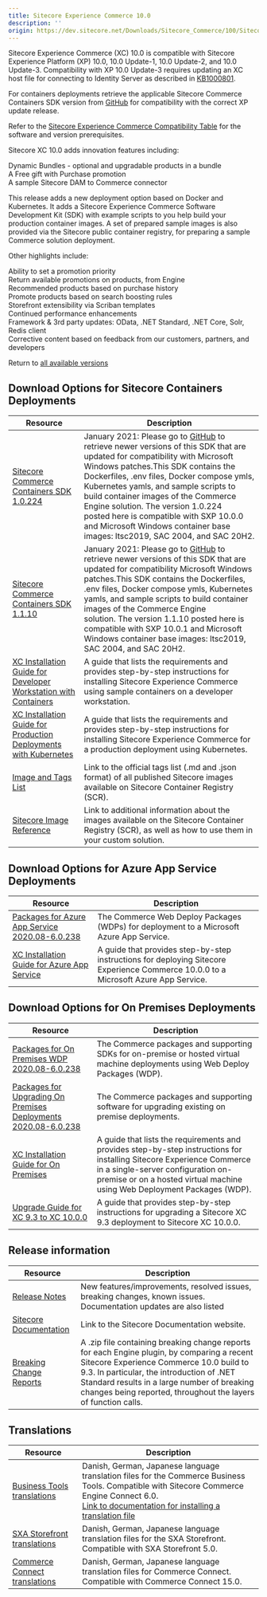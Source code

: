 ```yaml
---
title: Sitecore Experience Commerce 10.0
description: ''
origin: https://dev.sitecore.net/Downloads/Sitecore_Commerce/100/Sitecore_Experience_Commerce_100.aspx
---
```


Sitecore Experience Commerce (XC) 10.0 is compatible with Sitecore Experience Platform (XP) 10.0, 10.0 Update-1, 10.0 Update-2, and 10.0 Update-3. Compatibility with XP 10.0 Update-3 requires updating an XC host file for connecting to Identity Server as described in [KB1000801](https://support.sitecore.com/kb?id=kb_article_view&sysparm_article=KB1000801).

For containers deployments retrieve the applicable Sitecore Commerce Containers SDK version from [GitHub](https://github.com/Sitecore/container-deployment/releases) for compatibility with the correct XP update release. 

Refer to the [Sitecore Experience Commerce Compatibility Table](https://kb.sitecore.net/articles/804595) for the software and version prerequisites.

Sitecore XC 10.0 adds innovation features including:

Dynamic Bundles - optional and upgradable products in a bundle  
A Free gift with Purchase promotion  
A sample Sitecore DAM to Commerce connector  

This release adds a new deployment option based on Docker and Kubernetes. It adds a Sitecore Experience Commerce Software Development Kit (SDK) with example scripts to you help build your production container images. A set of prepared sample images is also provided via the Sitecore public container registry, for preparing a sample Commerce solution deployment.

Other highlights include:

Ability to set a promotion priority  
Return available promotions on products, from Engine  
Recommended products based on purchase history  
Promote products based on search boosting rules  
Storefront extensibility via Scriban templates  
Continued performance enhancements  
Framework & 3rd party updates: OData, .NET Standard, .NET Core, Solr, Redis client  
Corrective content based on feedback from our customers, partners, and developers  

Return to [all available versions](/Downloads/Sitecore_Commerce)

## Download Options for Sitecore Containers Deployments

 | Resource | Description |
 | --- | --- |
 | [Sitecore Commerce Containers SDK 1.0.224](https://scdp.blob.core.windows.net/downloads/Sitecore%20Commerce/100/Sitecore%20Experience%20Commerce%20100/Secure/Sitecore.Commerce.Container.SDK.1.0.224.zip) | January 2021: Please go to [GitHub](https://github.com/Sitecore/container-deployment/releases) to retrieve newer versions of this SDK that are updated for compatibility with Microsoft Windows patches.This SDK contains the Dockerfiles, .env files, Docker compose ymls, Kubernetes yamls, and sample scripts to build container images of the Commerce Engine solution. The version 1.0.224 posted here is compatible with SXP 10.0.0 and Microsoft Windows container base images: ltsc2019, SAC 2004, and SAC 20H2. |
 | [Sitecore Commerce Containers SDK 1.1.10](https://scdp.blob.core.windows.net/downloads/Sitecore%20Commerce/100/Sitecore%20Experience%20Commerce%20100/Secure/Sitecore.Commerce.Container.SDK.1.1.10.zip) | January 2021: Please go to [GitHub](https://github.com/Sitecore/container-deployment/releases) to retrieve newer versions of this SDK that are updated for compatibility Microsoft Windows patches.This SDK contains the Dockerfiles, .env files, Docker compose ymls, Kubernetes yamls, and sample scripts to build container images of the Commerce Engine solution. The version 1.1.10 posted here is compatible with SXP 10.0.1 and Microsoft Windows container base images: ltsc2019, SAC 2004, and SAC 20H2. |
 | [XC Installation Guide for Developer Workstation with Containers](https://scdp.blob.core.windows.net/downloads/Sitecore%20Commerce/100/Sitecore%20Experience%20Commerce%20100/Secure/XC_10.0_Installation_Guide_for_a_Commerce_Developer_Workstation_with_Container-en.pdf) | A guide that lists the requirements and provides step-by-step instructions for installing Sitecore Experience Commerce using sample containers on a developer workstation. |
 | [XC Installation Guide for Production Deployments with Kubernetes](https://scdp.blob.core.windows.net/downloads/Sitecore%20Commerce/100/Sitecore%20Experience%20Commerce%20100/Secure/XC_10.0_Installation_Guide_for_Production_Deployments_with_Kubernetes-en.pdf) | A guide that lists the requirements and provides step-by-step instructions for installing Sitecore Experience Commerce for a production deployment using Kubernetes. |
 | [Image and Tags List](https://github.com/Sitecore/docker-images/tree/master/tags) | Link to the official tags list (.md and .json format) of all published Sitecore images available on Sitecore Container Registry (SCR). |
 | [Sitecore Image Reference](https://containers.doc.sitecore.com/docs/image-reference) | Link to additional information about the images available on the Sitecore Container Registry (SCR), as well as how to use them in your custom solution. |

## Download Options for Azure App Service Deployments

 | Resource | Description |
 | --- | --- |
 | [Packages for Azure App Service 2020.08-6.0.238](https://scdp.blob.core.windows.net/downloads/Sitecore%20Commerce/100/Sitecore%20Experience%20Commerce%20100/Secure/Sitecore.Commerce.Azure.2020.08-6.0.238.zip) | The Commerce Web Deploy Packages (WDPs) for deployment to a Microsoft Azure App Service. |
 | [XC Installation Guide for Azure App Service](https://scdp.blob.core.windows.net/downloads/Sitecore%20Commerce/100/Sitecore%20Experience%20Commerce%20100/Secure/Sitecore_XC_10_0_Installation_Guide_for_Azure_App_Servi-en.pdf) | A guide that provides step-by-step instructions for deploying Sitecore Experience Commerce 10.0.0 to a Microsoft Azure App Service. |

## Download Options for On Premises Deployments

 | Resource | Description |
 | --- | --- |
 | [Packages for On Premises WDP 2020.08-6.0.238](https://scdp.blob.core.windows.net/downloads/Sitecore%20Commerce/100/Sitecore%20Experience%20Commerce%20100/Secure/Sitecore.Commerce.WDP.2020.08-6.0.238.zip) | The Commerce packages and supporting SDKs for on-premise or hosted virtual machine deployments using Web Deploy Packages (WDP). |
 | [Packages for Upgrading On Premises Deployments 2020.08-6.0.238](https://scdp.blob.core.windows.net/downloads/Sitecore%20Commerce/100/Sitecore%20Experience%20Commerce%20100/Secure/Sitecore.Commerce.2020.08-6.0.238.zip) | The Commerce packages and supporting software for upgrading existing on premise deployments. |
 | [XC Installation Guide for On Premises](https://scdp.blob.core.windows.net/downloads/Sitecore%20Commerce/100/Sitecore%20Experience%20Commerce%20100/Secure/Sitecore_XC_Installation_Guide_for_On-Premises_Solutions.pdf) | A guide that lists the requirements and provides step-by-step instructions for installing Sitecore Experience Commerce in a single-server configuration on-premise or on a hosted virtual machine using Web Deployment Packages (WDP). |
 | [Upgrade Guide for XC 9.3 to XC 10.0.0](https://scdp.blob.core.windows.net/downloads/Sitecore%20Commerce/100/Sitecore%20Experience%20Commerce%20100/Secure/Sitecore_XC_Upgrade_Guide_for_9_3_to_10_0.pdf) | A guide that provides step-by-step instructions for upgrading a Sitecore XC 9.3 deployment to Sitecore XC 10.0.0. |

## Release information

 | Resource | Description |
 | --- | --- |
 | [Release Notes](https://scdp.blob.core.windows.net/downloads/Sitecore%20Commerce/100/Sitecore%20Experience%20Commerce%20100/Non-secure/Sitecore%20XC10.0%20Release%20Notes.pdf) | New features/improvements, resolved issues, breaking changes, known issues. Documentation updates are also listed |
 | [Sitecore Documentation](https://doc.sitecore.com/) | Link to the Sitecore Documentation website. |
 | [Breaking Change Reports](https://scdp.blob.core.windows.net/downloads/Sitecore%20Commerce/100/Sitecore%20Experience%20Commerce%20100/Secure/XC10.0%20Engine%20Plugin%20Breaking%20Change%20Reports%205.0.150-6.0.197.zip) | A .zip file containing breaking change reports for each Engine plugin, by comparing a recent Sitecore Experience Commerce 10.0 build to 9.3. In particular, the introduction of .NET Standard results in a large number of breaking changes being reported, throughout the layers of function calls.  <br /> |

## Translations

 | Resource | Description |
 | --- | --- |
 | [Business Tools translations](https://scdp.blob.core.windows.net/downloads/Sitecore%20Commerce/100/Sitecore%20Experience%20Commerce%20100/Secure/BusinessTools.translations.zip) | Danish, German, Japanese language translation files for the Commerce Business Tools. Compatible with Sitecore Commerce Engine Connect 6.0.  <br />[Link to documentation for installing a translation file](https://doc.sitecore.com/developers/100/sitecore-experience-commerce/en/install-a-translation-file-for-the-xc-business-tools.html) |
 | [SXA Storefront translations](https://scdp.blob.core.windows.net/downloads/Sitecore%20Commerce/100/Sitecore%20Experience%20Commerce%20100/Secure/SXAStorefront.translations.zip) | Danish, German, Japanese language translation files for the SXA Storefront. Compatible with SXA Storefront 5.0. |
 | [Commerce Connect translations](https://scdp.blob.core.windows.net/downloads/Sitecore%20Commerce/100/Sitecore%20Experience%20Commerce%20100/Secure/CommerceConnect.translations.zip) | Danish, German, Japanese language translation files for Commerce Connect. Compatible with Commerce Connect 15.0. |